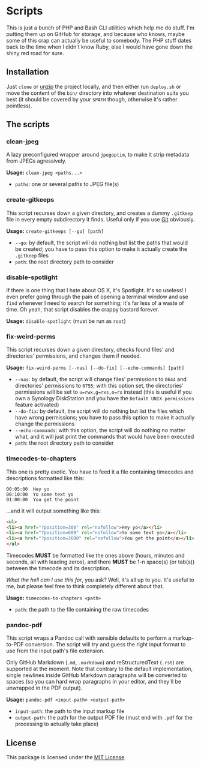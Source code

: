 # Scripts

This is just a bunch of PHP and Bash CLI utilities which help me do stuff. I'm
putting them up on GitHub for storage, and because who knows, maybe some of this
crap can actually be useful to somebody. The PHP stuff dates back to the time
when I didn't know Ruby, else I would have gone down the shiny red road for sure.

## Installation

Just `clone` or [unzip](https://github.com/fabschurt/scripts/archive/master.zip)
the project locally, and then either run `deploy.sh` or move the content of the
`bin/` directory into whatever destination suits you best (it should be covered
by your `$PATH` though, otherwise it's rather pointless).

## The scripts

### clean-jpeg

A lazy preconfigured wrapper around `jpegoptim`, to make it strip metadata from
JPEGs agressively.

**Usage:** `clean-jpeg <paths...>`

* `paths`: one or several paths to JPEG file(s)

### create-gitkeeps

This script recurses down a given directory, and creates a dummy `.gitkeep` file
in every empty subdirectory it finds. Useful only if you use [Git](https://git-scm.com/)
obviously.

**Usage:** `create-gitkeeps [--go] [path]`

* `--go`: by default, the script will do nothing but list the paths that would be
  created; you have to pass this option to make it actually create the `.gitkeep`
  files
* `path`: the root directory path to consider

### disable-spotlight

If there is one thing that I hate about OS X, it's Spotlight. It's so useless! I
even prefer going through the pain of opening a terminal window and use `find`
whenever I need to search for something; it's far less of a waste of time. Oh
yeah, that script disables the crappy bastard forever.

**Usage:** `disable-spotlight` (must be run as `root`)

### fix-weird-perms

This script recurses down a given directory, checks found files' and directories'
permissions, and changes them if needed.

**Usage:** `fix-weird-perms [--nas] [--do-fix] [--echo-commands] [path]`

* `--nas`: by default, the script will change files' permissions to `0644` and
  directories' permissions to `0755`; with this option set, the directories'
  permissions will be set to `u=rwx,g=rxs,o=rx` instead (this is useful if you
  own a Synology DiskStation and you have the `Default UNIX permissions` feature
  activated)
* `--do-fix`: by default, the script will do nothing but list the files which
  have wrong permissions; you have to pass this option to make it actually change
  the permissions
* `--echo-commands`: with this option, the script will do nothing no matter what,
  and it will just print the commands that would have been executed
* `path`: the root directory path to consider

### timecodes-to-chapters

This one is pretty exotic. You have to feed it a file containing timecodes and
descriptions formatted like this:

```
00:05:00  Hey yo
00:10:00  Yo some text yo
01:00:00  You get the point
```

…and it will output something like this:

```html
<ul>
<li><a href="?position=300" rel="nofollow">Hey yo</a></li>
<li><a href="?position=600" rel="nofollow">Yo some text yo</a></li>
<li><a href="?position=3600" rel="nofollow">You get the point</a></li>
</ul>
```

Timecodes **MUST** be formatted like the ones above (hours, minutes and seconds,
all with leading zeros), and there **MUST** be 1-n space(s) (or tab(s)) between
the timecode and its description.

_What the hell can I use this for_, you ask? Well, it's all up to you. It's
useful to me, but please feel free to think completely different about that.

**Usage:** `timecodes-to-chapters <path>`

* `path`: the path to the file containing the raw timecodes

### pandoc-pdf

This script wraps a Pandoc call with sensible defaults to perform a markup-to-PDF
conversion. The script will try and guess the right input format to use from the
input path's file extension.

Only GitHub Markdown (`.md`, `.markdown`) and reStructuredText (`.rst`) are
supported at the moment. Note that contrary to the default implementation, single
newlines inside GitHub Markdown paragraphs will be converted to spaces (so you
can hard wrap paragraphs in your editor, and they'll be unwrapped in the PDF
output).

**Usage:** `pandoc-pdf <input-path> <output-path>`

* `input-path`: the path to the input markup file
* `output-path`: the path for the output PDF file (must end with `.pdf` for the
  processing to actually take place)

## License

This package is licensed under the [MIT License](http://opensource.org/licenses/MIT).
